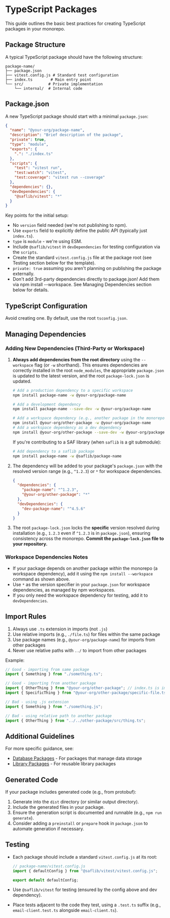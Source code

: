 # TypeScript Packages

This guide outlines the basic best practices for creating TypeScript packages in your monorepo.

## Package Structure

A typical TypeScript package should have the following structure:

```
package-name/
├── package.json
├── vitest.config.js # Standard test configuration
├── index.ts        # Main entry point
└── src/           # Private implementation
    └── internal/  # Internal code
```

## Package.json

A new TypeScript package should start with a minimal `package.json`:

```json
{
  "name": "@your-org/package-name",
  "description": "Brief description of the package",
  "private": true,
  "type": "module",
  "exports": {
    ".": "./index.ts"
  },
  "scripts": {
    "test": "vitest run",
    "test:watch": "vitest",
    "test:coverage": "vitest run --coverage"
  },
  "dependencies": {},
  "devDependencies": {
    "@saflib/vitest": "*"
  }
}
```

Key points for the initial setup:

- No `version` field needed (we're not publishing to npm).
- Use `exports` field to explicitly define the public API (typically just `index.ts`).
- `type` is `module` - we're using ESM.
- Include `@saflib/vitest` in `devDependencies` for testing configuration via the `scripts`.
- Create the standard `vitest.config.js` file at the package root (see Testing section below for the template).
- `private: true` assuming you aren't planning on publishing the package externally.
- Don't add 3rd-party dependencies directly to package.json! Add them via npm install --workspace. See Managing Dependencies section below for details.

## TypeScript Configuration

Avoid creating one. By default, use the root `tsconfig.json`.

## Managing Dependencies

### Adding New Dependencies (Third-Party or Workspace)

1.  **Always add dependencies from the root directory** using the `--workspace` flag (or `-w` shorthand). This ensures dependencies are correctly installed in the root `node_modules`, the appropriate `package.json` is updated to the latest version, and the root `package-lock.json` is updated.

    ```bash
    # Add a production dependency to a specific workspace
    npm install package-name -w @your-org/package-name

    # Add a development dependency
    npm install package-name --save-dev -w @your-org/package-name

    # Add a workspace dependency (e.g., another package in the monorepo)
    npm install @your-org/other-package -w @your-org/package-name
    # Add a workspace dependency as a dev dependency
    npm install @your-org/other-package --save-dev -w @your-org/package-name
    ```

    If you're contributing to a SAF library (when `saflib` is a git submodule):

    ```bash
    # Add dependency to a saflib package
    npm install package-name -w @saflib/package-name
    ```

2.  The dependency will be added to your package's `package.json` with the resolved version range (e.g., `^1.2.3`) or `*` for workspace dependencies.

    ```json
    {
      "dependencies": {
        "package-name": "^1.2.3",
        "@your-org/other-package": "*"
      },
      "devDependencies": {
        "dev-package-name": "^4.5.6"
      }
    }
    ```

3.  The root `package-lock.json` locks the **specific** version resolved during installation (e.g., `1.2.3` even if `^1.2.3` is in `package.json`), ensuring consistency across the monorepo. **Commit the `package-lock.json` file to your repository.**

### Workspace Dependencies Notes

- If your package depends on another package _within_ the monorepo (a workspace dependency), add it using the `npm install --workspace` command as shown above.
- Use `*` as the version specifier in your `package.json` for workspace dependencies, as managed by npm workspaces.
- If you only need the workspace dependency for testing, add it to `devDependencies`.

## Import Rules

1. Always use `.ts` extension in imports (not `.js`)
2. Use relative imports (e.g., `./file.ts`) for files within the same package
3. Use package names (e.g., `@your-org/package-name`) for imports from other packages
4. Never use relative paths with `../` to import from other packages

Example:

```typescript
// Good - importing from same package
import { Something } from "./something.ts";

// Good - importing from another package
import { OtherThing } from "@your-org/other-package"; // index.ts is implied
import { SpecificThing } from "@your-org/other-package/specific-file.ts";

// Bad - using .js extension
import { Something } from "./something.js";

// Bad - using relative path to another package
import { OtherThing } from "../../other-package/src/thing.ts";
```

## Additional Guidelines

For more specific guidance, see:

- [Database Packages](./db-packages.md) - For packages that manage data storage
- [Library Packages](./library-packages.md) - For reusable library packages

## Generated Code

If your package includes generated code (e.g., from protobuf):

1. Generate into the `dist` directory (or similar output directory).
2. Include the generated files in your package.
3. Ensure the generation script is documented and runnable (e.g., `npm run generate`).
4. Consider adding a `preinstall` or `prepare` hook in `package.json` to automate generation if necessary.

## Testing

- Each package should include a standard `vitest.config.js` at its root:

  ```js
  // package-name/vitest.config.js
  import { defaultConfig } from "@saflib/vitest/vitest.config.js";

  export default defaultConfig;
  ```

- Use `@saflib/vitest` for testing (ensured by the config above and dev dependency).
- Place tests adjacent to the code they test, using a `.test.ts` suffix (e.g., `email-client.test.ts` alongside `email-client.ts`).
